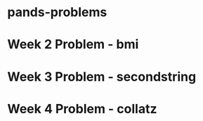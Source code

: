# pands-problems

# Week 2 Problem - bmi


# Week 3 Problem - secondstring


# Week 4 Problem - collatz